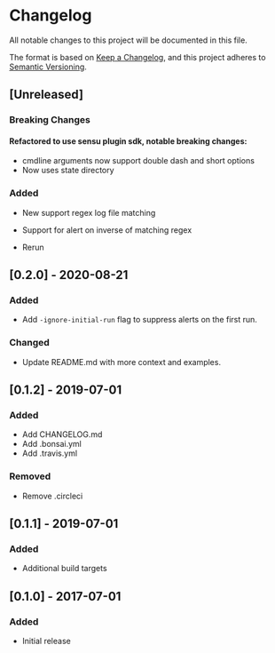 # Changelog
All notable changes to this project will be documented in this file.

The format is based on [Keep a Changelog](https://keepachangelog.com/en/1.0.0/),
and this project adheres to [Semantic Versioning](https://semver.org/spec/v2.0.0.html).

## [Unreleased]

### Breaking Changes
#### Refactored to use sensu plugin sdk, notable breaking changes:
* cmdline arguments now support double dash  and short options
* Now uses state directory

### Added
* New support regex log file matching

* Support for alert on inverse of matching regex

* Rerun 

## [0.2.0] - 2020-08-21

### Added
* Add `-ignore-initial-run` flag to suppress alerts on the first run.

### Changed
* Update README.md with more context and examples.

## [0.1.2] - 2019-07-01

### Added
* Add CHANGELOG.md
* Add .bonsai.yml
* Add .travis.yml

### Removed
* Remove .circleci

## [0.1.1] - 2019-07-01

### Added
* Additional build targets

## [0.1.0] - 2017-07-01

### Added
* Initial release
